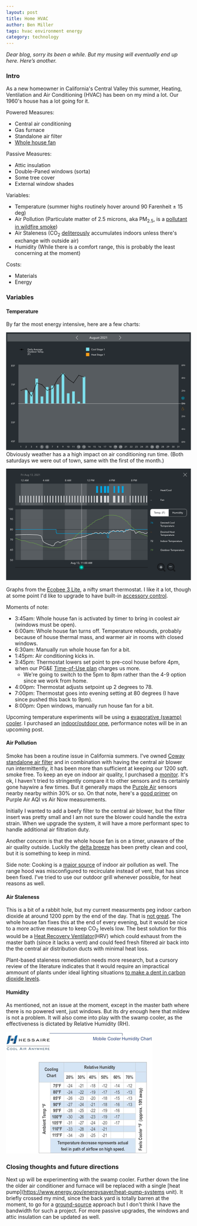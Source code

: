 ```yaml
---
layout: post
title: Home HVAC
author: Ben Miller
tags: hvac environment energy
category: technology
---
```


_Dear blog, sorry its been a while. But my musing will eventually end up here. Here’s another._

### Intro

As a new homeowner in California's Central Valley this summer, Heating, Ventilation and Air Conditioning (HVAC) has been on my mind a lot. Our 1960's house has a lot going for it.

Powered Measures:
* Central air conditioning
* Gas furnace
* Standalone air filter
* [Whole house fan](https://en.wikipedia.org/wiki/Whole-house_fan)

Passive Measures:
* Attic insulation
* Double-Paned windows (sorta)
* Some tree cover
* External window shades

Variables:
* Temperature (summer highs routinely hover around 90 Farenheit ± 15 deg)
* Air Pollution (Particulate matter of 2.5 microns, aka PM<sub>2.5</sub>, is a [pollutant in wildfire smoke](https://www.nature.com/articles/s41467-021-21708-0))
* Air Staleness (CO<sub>2</sub> [deliterously](https://www.gwern.net/zeo/CO2) accumulates indoors unless there's exchange with outside air)
* Humidity (While there is a comfort range, this is probably the least concerning at the moment)

Costs:
* Materials
* Energy

### Variables

#### Temperature

By far the most energy intensive, here are a few charts:

![Weather Impact](/images/weather_impact.png)
Obviously weather has a a high impact on air conditioning run time. (Both saturdays we were out of town, same with the first of the month.)

![Example Day](/images/example_day.png)

Graphs from the [Ecobee 3 Lite](https://www.ecobee.com/en-us/smart-thermostats/smart-wifi-thermostat/), a nifty smart thermostat. I like it a lot, though at some point I'd like to upgrade to have built-in [accessory control](https://www.ecobee.com/2015/06/feature-friday-free-cooling/).

Moments of note:
* 3:45am: Whole house fan is activated by timer to bring in coolest air (windows must be open).
* 6:00am: Whole house fan turns off. Temperature rebounds, probably because of house thermal mass, and warmer air in rooms with closed windows.
* 6:30am: Manually run whole house fan for a bit.
* 1:45pm: Air conditioning kicks in.
* 3:45pm: Thermostat lowers set point to pre-cool house before 4pm, when our PG&E [Time-of-Use plan](https://www.pge.com/en_US/residential/rate-plans/rate-plan-options/time-of-use-base-plan/time-of-use-plan.page) charges us more.
  * We're going to switch to the 5pm to 8pm rather than the 4-9 option since we work from home.
* 4:00pm: Thermostat adjusts setpoint up 2 degrees to 78.
* 7:00pm: Thermostat goes into evening setting at 80 degrees (I have since pushed this back to 9pm).
* 8:00pm: Open windows, manually run house fan for a bit.

Upcoming temperature experiments will be using a [evaporative (swamp) cooler](https://en.wikipedia.org/wiki/Evaporative_cooler). I purchased an [indoor/outdoor one](https://hessaire.com/products/mc18m-mc18v-mc18mt), performance notes will be in an upcoming post.

#### Air Pollution

Smoke has been a routine issue in California summers. I've owned [Coway standalone air filter](https://cowaymega.com/products/coway-mighty-ap-1512hh) and in combination with having the central air blower run intermittently, it has been more than sufficient at keeping our 1200 sqft. smoke free. To keep an eye on indoor air quality, I purchased a [monitor](https://temtopus.com/collections/top-sellers/products/temtop-p1000-air-quality-detector-professional-co2-pm2-5-pm10-temperature-humidity-monitor-air-quality-meter). It's ok, I haven't tried to stringently compare it to other sensors and its certainly gone haywire a few times. But it generally maps the [Purple Air](https://www2.purpleair.com/) sensors nearby nearby within 30% or so. On that note, here's a [good primer](https://thebolditalic.com/understanding-purpleair-vs-airnow-gov-measurements-of-wood-smoke-pollution-562923a55226) on Purple Air AQI vs Air Now measurements.

Initially I wanted to add a beefy filter to the central air blower, but the filter insert was pretty small and I am not sure the blower could handle the extra strain. When we upgrade the system, it will have a more performant spec to handle additional air filtration duty.

Another concern is that the whole house fan is on a timer, unaware of the air quality outside. Luckily the [delta breeze](https://www.nps.gov/articles/000/surfing-the-delta-breeze-at-sacramento-san-joaquin-delta-national-heritage-area.htm) has been pretty clean and cool, but it is something to keep in mind.

Side note: Cooking is a [major source](https://ww2.arb.ca.gov/resources/documents/indoor-air-pollution-cooking) of indoor air pollution as well. The range hood was misconfigured to recirculate instead of vent, that has since been fixed. I've tried to use our outdoor grill whenever possible, for heat reasons as well.

#### Air Staleness

This is a bit of a rabbit hole, but my current measurments peg indoor carbon dioxide at around 1200 ppm by the end of the day. That is [not great](https://www.ncbi.nlm.nih.gov/pmc/articles/PMC7229519/). The whole house fan fixes this at the end of every evening, but it would be nice to a more active measure to keep CO<sub>2</sub> levels low. The best solution for this would be a [Heat Recovery Ventilator](https://en.wikipedia.org/wiki/Heat_recovery_ventilation)(HRV) which could exhaust from the master bath (since it lacks a vent) and could feed fresh filtered air back into the the central air distribution ducts with minimal heat loss.

Plant-based staleness remediation needs more research, but a cursory review of the literature indicates that it would require an impractical ammount of plants under ideal lighting situations [to make a dent in carbon dioxide levels](https://www.matec-conferences.org/articles/matecconf/pdf/2017/17/matecconf_iscee2017_05004.pdf).

#### Humidity

As mentioned, not an issue at the moment, except in the master bath where there is no powered vent, just windows. But its dry enough here that mildew is not a problem. It will also come into play with the swamp cooler, as the effectiveness is dictated by Relative Humidity (RH).

![Evap effectiveness](/images/evap_effectiveness.png)

### Closing thoughts and future directions

Next up will be experimenting with the swamp cooler. Further down the line the older air conditioner and furnace will be replaced with a single [heat pump](https://www.energy.gov/energysaver/heat-pump-systems unit). It briefly crossed my mind, since the back yard is totally barren at the moment, to go for a [ground-source](https://www.energy.gov/energysaver/heat-and-cool/heat-pump-systems/geothermal-heat-pumps) approach but I don't think I have the bandwidth for such a project. For more passive upgrades, the windows and attic insulation can be updated as well.
